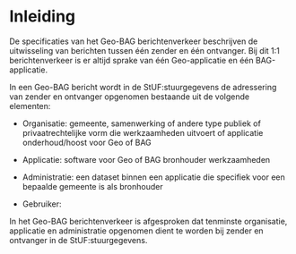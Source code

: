 Inleiding
=========

De specificaties van het Geo-BAG berichtenverkeer beschrijven de uitwisseling
van berichten tussen één zender en één ontvanger. Bij dit 1:1 berichtenverkeer
is er altijd sprake van één Geo-applicatie en één BAG-applicatie.

In een Geo-BAG bericht wordt in de StUF:stuurgegevens de adressering van zender
en ontvanger opgenomen bestaande uit de volgende elementen:

-   Organisatie: gemeente, samenwerking of andere type publiek of
    privaatrechtelijke vorm die werkzaamheden uitvoert of applicatie
    onderhoud/hoost voor Geo of BAG

-   Applicatie: software voor Geo of BAG bronhouder werkzaamheden

-   Administratie: een dataset binnen een applicatie die specifiek voor een
    bepaalde gemeente is als bronhouder

-   Gebruiker:

In het Geo-BAG berichtenverkeer is afgesproken dat tenminste organisatie,
applicatie en administratie opgenomen dient te worden bij zender en ontvanger in
de StUF:stuurgegevens.
